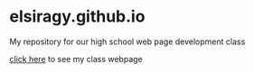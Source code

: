 # elsiragy.github.io
My repository for our high school web page development class

[click here](http://elsiragy.github.io/WPD) to see my class webpage
